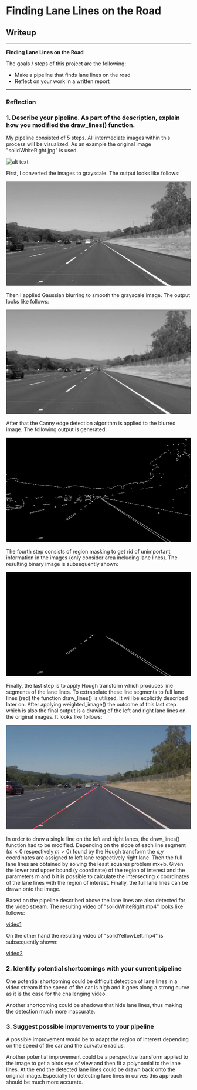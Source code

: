 # **Finding Lane Lines on the Road** 

## Writeup

---

**Finding Lane Lines on the Road**

The goals / steps of this project are the following:

* Make a pipeline that finds lane lines on the road
* Reflect on your work in a written report


[//]: # (Image References)

[image1]: ./test_images/solidWhiteRight.jpg "Original image"

[image2]: ./test_images_output/solidWhiteRight_grayscale.jpg "Grayscale"

[image3]: ./test_images_output/solidWhiteRight_blur_gray.jpg "Blurred image"

[image4]: ./test_images_output/solidWhiteRight_canny_edge.jpg "Canny edge detected image"

[image5]: ./test_images_output/solidWhiteRight_masked_edges.jpg "Masked image"

[image6]: ./test_images_output/solidWhiteRight_laneLines.jpg "LaneLines image"

[video1]: ./test_videos_output/solidWhiteRight.mp4 "Video with annotated lane lines"

[video2]: ./test_videos_output/solidYellowLeft.mp4 "Video with annotated lane lines"

---

### Reflection

### 1. Describe your pipeline. As part of the description, explain how you modified the draw_lines() function.

My pipeline consisted of 5 steps. All intermediate images within this process will be visualized. As an example the original image "solidWhiteRight.jpg" is used. 

![alt text][image1]


First, I converted the images to grayscale. The output looks like follows:

![alt text][image2]


Then I applied Gaussian blurring to smooth the grayscale image. The output looks like follows:

![alt text][image3]


After that the Canny edge detection algorithm is applied to the blurred image. The following output is generated:

![alt text][image4]


The fourth step consists of region masking to get rid of unimportant information in the images (only consider area including lane lines). The resulting binary image is subsequently shown:

![alt text][image5]


Finally, the last step is to apply Hough transform which produces line segments of the lane lines. To extrapolate these line segments to full lane lines (red) the function draw_lines() is utilized. It will be explicitly described later on. After applying weighted_image() the outcome of this last step which is also the final output is a drawing of the left and right lane lines on the original images. It looks like follows:

![alt text][image6]



In order to draw a single line on the left and right lanes, the draw_lines() function had to be modified. Depending on the slope of each line segment ($m<0$ respectively $m>0$) found by the Hough transform the x,y coordinates are assigned to left lane respectively right lane. Then the full lane lines are obtained by solving the least squares problem mx+b. Given the lower and upper bound (y coordinate) of the region of interest and the parameters m and b it is possible to calculate the intersecting x coordinates of the lane lines with the region of interest. Finally, the full lane lines can be drawn onto the image.


Based on the pipeline described above the lane lines are also detected for the video stream.
The resulting video of "solidWhiteRight.mp4" looks like follows:

[video1]


On the other hand the resulting video of "solidYellowLeft.mp4" is subsequently shown:

[video2]



### 2. Identify potential shortcomings with your current pipeline


One potential shortcoming could be difficult detection of lane lines in a video stream if the speed of the car is high and it goes along a strong curve as it is the case for the challenging video.

Another shortcoming could be shadows that hide lane lines, thus making the detection much more inaccurate.


### 3. Suggest possible improvements to your pipeline

A possible improvement would be to adapt the region of interest depending on the speed of the car and the curvature radius.

Another potential improvement could be a perspective transform applied to the image to get a birds eye of view and then fit a polynomial to the lane lines. At the end the detected lane lines could be drawn back onto the original image. Especially for detecting lane lines in curves this approach should be much more accurate.
